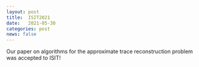 ```yaml
---
layout: post
title:  ISIT2021
date:   2021-05-30
categories: post
news: false
---
```

Our paper on algorithms for the approximate trace reconstruction problem was accepted to ISIT!